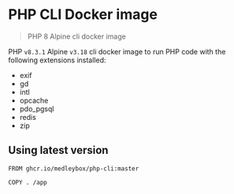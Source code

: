 # PHP CLI Docker image
> PHP 8 Alpine cli docker image

PHP `v8.3.1` Alpine `v3.18` cli docker image to run PHP code with the following extensions installed:
- exif
- gd
- intl
- opcache
- pdo_pgsql
- redis
- zip

## Using latest version
```
FROM ghcr.io/medleybox/php-cli:master

COPY . /app
```
